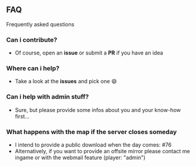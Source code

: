 ## FAQ

Frequently asked questions

### Can i contribute?
* Of course, open an **issue** or submit a **PR** if you have an idea

### Where can i help?
* Take a look at the **issues** and pick one :smile:

### Can i help with admin stuff?
* Sure, but please provide some infos about you and your know-how first...

### What happens with the map if the server closes someday
* I intend to provide a public download when the day comes: #76
* Alternatively, if you want to provide an offsite mirror please contact me ingame or with the webmail feature (player: "admin")
